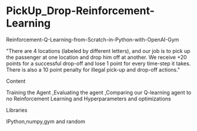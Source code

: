 # PickUp_Drop-Reinforcement-Learning

Reinforcement-Q-Learning-from-Scratch-in-Python-with-OpenAI-Gym

"There are 4 locations (labeled by different letters), and our job is to pick up the passenger at one location and drop him off at another. We receive +20 points for a successful drop-off and lose 1 point for every time-step it takes. There is also a 10 point penalty for illegal pick-up and drop-off actions."

Content

Training the Agent ,Evaluating the agent ,Comparing our Q-learning agent to no Reinforcement Learning and Hyperparameters and optimizations

Libraries

IPython,numpy,gym and random
